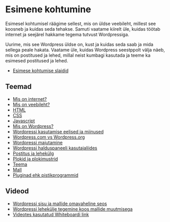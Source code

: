 # Esimene kohtumine

Esimesel kohtumisel räägime sellest, mis on üldse veebileht, millest see koosneb ja kuidas seda tehakse. Samuti vaatame kiirelt üle, kuidas töötab internet ja seejärel hakkame tegema tutvust Wordpressiga.

Uurime, mis see Wordpress üldse on, kust ja kuidas seda saab ja mida sellega peale hakata. Vaatame üle, kuidas Wordpress seestppolt välja näeb, mis on postitused ja lehed, millal neist kumbagi kasutada ja teeme ka esimesed postitused ja lehed.

- [Esimese kohtumise slaidid](../../lessons/lesson_01/slaidid.pdf)

## Teemad

- [Mis on internet?](../../concepts/Internet/about.md)
- [Mis on veebileht?](../../concepts/Veebileht/about.md)
- [HTML](../../concepts/HTML/about.md)
- [CSS](../../concepts/CSS/about.md)
- [Javascript](../../concepts/Javascript/about.md)
- [Mis on Wordpress?](../../concepts/Wordpress/about.md)
- [Wordpressi kasutamise eelised ja miinused](../../concepts/plussidMiinused/about.md)
- [Wordpress.com vs Wordpress.org](../../concepts/WordpressVSWordpress/about.md)
- [Wordpressi majutamine](../../concepts/WordpressiMajutamine/about.md)
- [Wordpressi halduspaneeli kasutajaliides](../../concepts/halduspaneel/about.md)
- [Postitus ja lehekülg](../../concepts/postVSpage/about.md)
- [Plokid ja plokimustrid](../../concepts/plokid/about.md)
- [Teema](../../concepts/teema/about.md)
- [Mall](../../concepts/mall/about.md)
- [Pluginad ehk pistikprogrammid](../../concepts/plugins/about.md)
  
## Videod

- [Wordpressi sisu ja mallide omavaheline seos](https://www.youtube.com/watch?v=fq5XM90Tu0g)
- [Wordpressi lehekülje tegemine koos mallide muutmisega](https://www.youtube.com/watch?v=Htvvvfm5afA)
- [Videotes kasutatud Whiteboardi link](https://miro.com/app/board/uXjVOzhaWy4=/)